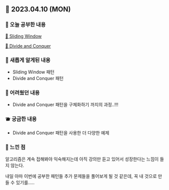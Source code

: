 ## 🍰 2023.04.10 (MON)

### 🍑 오늘 공부한 내용

[🍋 Sliding Window](https://github.com/merryfraise/TIL/blob/main/Algorithm/Sliding%20Window.md)

[🍋 Divide and Conquer](https://github.com/merryfraise/TIL/blob/main/Algorithm/Divide%20and%20Conquer.md)

### 🍓 새롭게 알게된 내용

-   Sliding Window 패턴
-   Divide and Conquer 패턴

### 🍒 어려웠던 내용

-   Divide and Conquer 패턴을 구체화하기 까지의 과정..!!!

### 🫐 궁금한 내용

-   Divide and Conquer 패턴을 사용한 더 다양한 예제

### 🐰 느낀 점

알고리즘은 계속 접해봐야 익숙해지는데 아직 강의만 듣고 있어서 성장한다는 느낌이 들지 않는다.

내일 아마 이번에 공부한 패턴들 추가 문제들을 풀어보게 될 것 같은데, 꼭 내 것으로 만들 수 있기를.....
